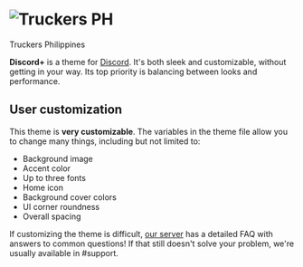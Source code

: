 # ![Truckers PH](https://github.com/PlusInsta/discord-plus/blob/master/assets/wordmark_white.svg)
Truckers Philippines

**Discord+** is a theme for [Discord](https://discord.com). It's both sleek and customizable, without getting in your way. Its top priority is balancing between looks and performance.

## User customization
This theme is **very customizable**.
The variables in the theme file allow you to change many things, including but not limited to:
* Background image
* Accent color
* Up to three fonts
* Home icon
* Background cover colors
* UI corner roundness
* Overall spacing

If customizing the theme is difficult, [our server](https://discord.gg/invite/truckersph) has a detailed FAQ with answers to common questions! If that still doesn't solve your problem, we're usually available in #support.
